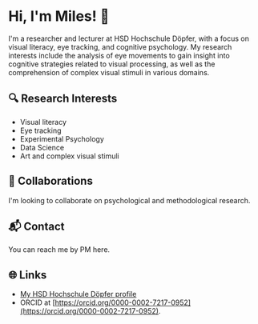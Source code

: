 # Hi, I'm Miles! 👋

I'm a researcher and lecturer at HSD Hochschule Döpfer, with a focus on visual literacy, eye tracking, and cognitive psychology. My research interests include the analysis of eye movements to gain insight into cognitive strategies related to visual processing, as well as the comprehension of complex visual stimuli in various domains.

## 🔍 Research Interests
- Visual literacy
- Eye tracking
- Experimental Psychology
- Data Science
- Art and complex visual stimuli

## 🤝 Collaborations
I'm looking to collaborate on psychological and methodological research.

## 📬 Contact
You can reach me by PM here.

## 🌐 Links
- [My HSD Hochschule Döpfer profile](https://www.hs-doepfer.de/hochschule/team/miles-tallon)
- ORCID at [https://orcid.org/0000-0002-7217-0952](https://orcid.org/0000-0002-7217-0952).

